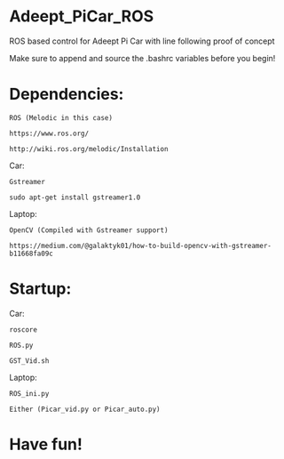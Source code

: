 # Adeept_PiCar_ROS
ROS based control for Adeept Pi Car with line following proof of concept

Make sure to append and source the .bashrc variables before you begin!

# Dependencies:

    ROS (Melodic in this case)
    
    https://www.ros.org/
    
    http://wiki.ros.org/melodic/Installation
  
  Car:
  
    Gstreamer
    
    sudo apt-get install gstreamer1.0
    
  Laptop:
  
    OpenCV (Compiled with Gstreamer support)
    
    https://medium.com/@galaktyk01/how-to-build-opencv-with-gstreamer-b11668fa09c

# Startup:

  Car:
  
    roscore
  
    ROS.py
  
    GST_Vid.sh
  
  Laptop:
  
    ROS_ini.py
  
    Either (Picar_vid.py or Picar_auto.py)
  
# Have fun!
  
